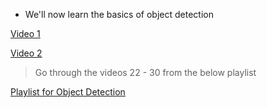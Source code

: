 * We'll now learn the basics of object detection 

[Video 1](https://youtu.be/taC5pMCm70U)

[Video 2](https://youtu.be/AimW3j7M2Uw)

> Go through the videos 22 - 30 from the below playlist

[Playlist for Object Detection](https://www.youtube.com/playlist?list=PLkDaE6sCZn6Gl29AoE31iwdVwSG-KnDzF)
